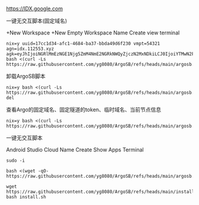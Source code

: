 https://IDX.google.com

一键无交互脚本(固定域名)

+New Workspace +New Empty Workspace Name Create view terminal

```
nix=y uuid=17cc1d34-afc1-4684-ba37-bbda49d6f230 vmpt=54321 agn=idx.112553.xyz agk=eyJhIjoiNGRlMmEzNGE1Njg5ZmM4NmE2NGRkNWQyZjczN2MxNDkiLCJ0IjoiYTMwN2FjNDctNzY5OC00OGEzLWFlYWYtZDc4MTA5Y2M4NGM0IiwicyI6Ik16UTBZelkzWkdNdE5qUXlNUzAwTkRnMkxUZ3lPV1V0WldFNE5UWmtNbU16WXpGbCJ9 bash <(curl -Ls https://raw.githubusercontent.com/yg8080/ArgoSB/refs/heads/main/argosb.sh)
```

卸载ArgoSB脚本
```
nix=y bash <(curl -Ls https://raw.githubusercontent.com/yg8080/ArgoSB/refs/heads/main/argosb.sh) del
```
查看Argo的固定域名、固定隧道的token、临时域名、当前节点信息
```
nix=y bash <(curl -Ls https://raw.githubusercontent.com/yg8080/ArgoSB/refs/heads/main/argosb.sh)
```
一键无交互脚本

Android Studio Cloud Name Create Show Apps Terminal

```
sudo -i
```
```
bash <(wget -qO- https://raw.githubusercontent.com/yg8080/ArgoSB/refs/heads/main/argosb.sh)
```
```
wget https://raw.githubusercontent.com/yg8080/ArgoSB/refs/heads/main/install.sh
bash install.sh
```
